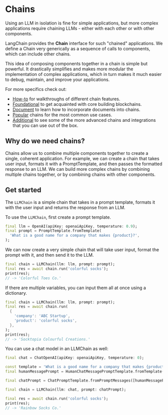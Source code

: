 # Chains

Using an LLM in isolation is fine for simple applications, but more complex
applications require chaining LLMs - either with each other or with other
components.

LangChain provides the **Chain** interface for such "chained" applications. We
define a Chain very generically as a sequence of calls to components, which can
include other chains.

This idea of composing components together in a chain is simple but powerful.
It drastically simplifies and makes more modular the implementation of complex
applications, which in turn makes it much easier to debug, maintain, and
improve your applications.

For more specifics check out:

- [How-to]() for walkthroughs of different chain features.
- [Foundational]() to get acquainted with core building blockchains.
- [Document]() to learn how to incorporate documents into chains.
- [Popular]() chains for the most common use cases.
- [Additional]() to see some of the more advanced chains and integrations that
  you can use out of the box.

## Why do we need chains?

Chains allow us to combine multiple components together to create a single,
coherent application. For example, we can create a chain that takes user input,
formats it with a PromptTemplate, and then passes the formatted response to an
LLM. We can build more complex chains by combining multiple chains together, or
by combining chains with other components.

## Get started

The `LLMChain` is a simple chain that takes in a prompt template, formats it with the user input
and returns the response from an LLM.

To use the `LLMChain`, first create a prompt template.

```dart
final llm = OpenAI(apiKey: openaiApiKey, temperature: 0.9);
final prompt = PromptTemplate.fromTemplate(
  'What is a good name for a company that makes {product}?',
);
```

We can now create a very simple chain that will take user input, format the prompt with it, and
then send it to the LLM.

```dart
final chain = LLMChain(llm: llm, prompt: prompt);
final res = await chain.run('colorful socks');
print(res);
// -> 'Colorful Toes Co.'
```

If there are multiple variables, you can input them all at once using a dictionary.

```dart
final chain = LLMChain(llm: llm, prompt: prompt);
final res = await chain.run(
  {
    'company': 'ABC Startup',
    'product': 'colorful socks',
  },
);
print(res);
// -> 'Socktopia Colourful Creations.'
```

You can use a chat model in an LLMChain as well:

```dart
final chat = ChatOpenAI(apiKey: openaiApiKey, temperature: 0);

const template = 'What is a good name for a company that makes {product}?';
final humanMessagePrompt = HumanChatMessagePromptTemplate.fromTemplate(template);

final chatPrompt = ChatPromptTemplate.fromPromptMessages([humanMessagePrompt]);

final chain = LLMChain(llm: chat, prompt: chatPrompt);

final res = await chain.run('colorful socks');
print(res);
// -> 'Rainbow Socks Co.'
```
